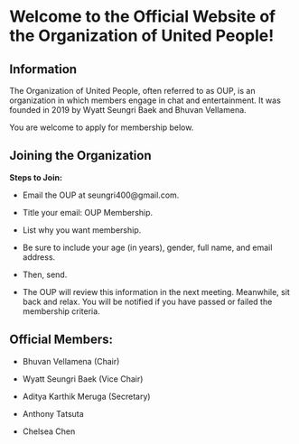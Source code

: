 <h1>Welcome to the Official Website of the Organization of United People!</h1>
<h2>Information</h2>
  <p>The Organization of United People, often referred to as OUP, is an organization in which members engage in chat and entertainment. It was founded in 2019 by Wyatt Seungri Baek and Bhuvan Vellamena.</p>
  <p>You are welcome to apply for membership below.</p>
  
<h2>Joining the Organization</h2>
  <p><b>Steps to Join:</b></p>
    <ul>
      <li><p>Email the OUP at seungri400@gmail.com.</p>
      <li><p>Title your email: OUP Membership.</p>
      <li><p>List why you want membership.</p>
      <li><p>Be sure to include your age (in years), gender, full name, and email address.</p>
      <li><p>Then, send.</p>
      <li><p>The OUP will review this information in the next meeting. Meanwhile, sit back and relax. You will be notified if you have passed or failed the membership criteria.</p>
    </ul>
    
<h2>Official Members:</h2>
    <ul>
      <li><p>Bhuvan Vellamena (Chair)</p>
      <li><p>Wyatt Seungri Baek (Vice Chair)</p>
      <li><p>Aditya Karthik Meruga (Secretary)</p>
      <li><p>Anthony Tatsuta</p>
      <li><p>Chelsea Chen</p>
    </ul>
